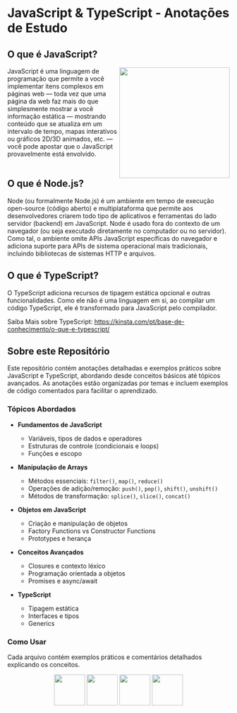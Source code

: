 # JavaScript & TypeScript - Anotações de Estudo

## O que é JavaScript?

<img align="right" src="https://media0.giphy.com/media/v1.Y2lkPTc5MGI3NjExNGw0Y3J6OTNvY2d3bGdvc3puazEzM3I0Y2lvZG9rNHJvdThnaXVyNCZlcD12MV9pbnRlcm5hbF9naWZfYnlfaWQmY3Q9Zw/26tn33aiTi1jkl6H6/giphy.gif" height="250"/>

JavaScript é uma linguagem de programação que permite a você implementar itens complexos em páginas web — toda vez que uma página da web faz mais do que simplesmente mostrar a você informação estática — mostrando conteúdo que se atualiza em um intervalo de tempo, mapas interativos ou gráficos 2D/3D animados, etc. — você pode apostar que o JavaScript provavelmente está envolvido.
</br>
</br>

## O que é Node.js?

Node (ou formalmente Node.js) é um ambiente em tempo de execução open-source (código aberto) e multiplataforma que permite aos desenvolvedores criarem todo tipo de aplicativos e ferramentas do lado servidor (backend) em JavaScript. Node é usado fora do contexto de um navegador (ou seja executado diretamente no computador ou no servidor). Como tal, o ambiente omite APIs JavaScript específicas do navegador e adiciona suporte para APIs de sistema operacional mais tradicionais, incluindo bibliotecas de sistemas HTTP e arquivos.

## O que é TypeScript?

O TypeScript adiciona recursos de tipagem estática opcional e outras funcionalidades. Como ele não é uma linguagem em si, ao compilar um código TypeScript, ele é transformado para JavaScript pelo compilador.

Saiba Mais sobre TypeScript: https://kinsta.com/pt/base-de-conhecimento/o-que-e-typescript/

## Sobre este Repositório

Este repositório contém anotações detalhadas e exemplos práticos sobre JavaScript e TypeScript, abordando desde conceitos básicos até tópicos avançados. As anotações estão organizadas por temas e incluem exemplos de código comentados para facilitar o aprendizado.

### Tópicos Abordados

- **Fundamentos de JavaScript**

  - Variáveis, tipos de dados e operadores
  - Estruturas de controle (condicionais e loops)
  - Funções e escopo

- **Manipulação de Arrays**

  - Métodos essenciais: `filter()`, `map()`, `reduce()`
  - Operações de adição/remoção: `push()`, `pop()`, `shift()`, `unshift()`
  - Métodos de transformação: `splice()`, `slice()`, `concat()`

- **Objetos em JavaScript**

  - Criação e manipulação de objetos
  - Factory Functions vs Constructor Functions
  - Prototypes e herança

- **Conceitos Avançados**

  - Closures e contexto léxico
  - Programação orientada a objetos
  - Promises e async/await

- **TypeScript**
  - Tipagem estática
  - Interfaces e tipos
  - Generics

### Como Usar

Cada arquivo contém exemplos práticos e comentários detalhados explicando os conceitos.

<div align="center">
<img src="https://www.svgrepo.com/show/373703/js.svg" height="70"/>
<img src="https://static-00.iconduck.com/assets.00/node-js-icon-454x512-nztofx17.png" height="70"/>
<img src="https://cdn4.iconfinder.com/data/icons/logos-3/600/React.js_logo-512.png" height="70"/>
<img src="https://www.svgrepo.com/show/374144/typescript.svg" height="70"/>
</div>
